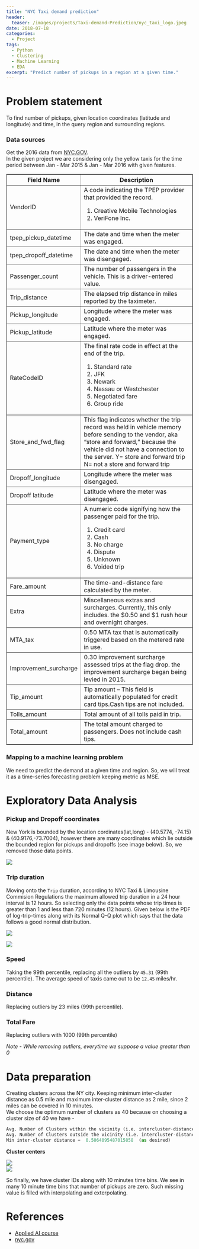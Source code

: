 ```yaml
---
title: "NYC Taxi demand prediction"
header:
  teaser: /images/projects/Taxi-demand-Prediction/nyc_taxi_logo.jpeg
date: 2018-07-18
categories:
  - Project
tags: 
  - Python
  - Clustering
  - Machine Learning
  - EDA
excerpt: "Predict number of pickups in a region at a given time."
---
```


# Problem statement
To find number of pickups, given location coordinates (latitude and longitude) and time, in the query region and surrounding regions.

### Data sources
Get the 2016 data from [NYC.GOV](http://www.nyc.gov/html/tlc/html/about/trip_record_data.shtml).   
In the given project we are considering only the yellow taxis for the time period between Jan - Mar 2015 & Jan - Mar 2016 with given features. 

<table border="1">
	<tr>
		<th>Field Name</th>
		<th>Description</th>
	</tr>
	<tr>
		<td>VendorID</td>
		<td>
		A code indicating the TPEP provider that provided the record.
		<ol>
			<li>Creative Mobile Technologies</li>
			<li>VeriFone Inc.</li>
		</ol>
		</td>
	</tr>
	<tr>
		<td>tpep_pickup_datetime</td>
		<td>The date and time when the meter was engaged.</td>
	</tr>
	<tr>
		<td>tpep_dropoff_datetime</td>
		<td>The date and time when the meter was disengaged.</td>
	</tr>
	<tr>
		<td>Passenger_count</td>
		<td>The number of passengers in the vehicle. This is a driver-entered value.</td>
	</tr>
	<tr>
		<td>Trip_distance</td>
		<td>The elapsed trip distance in miles reported by the taximeter.</td>
	</tr>
	<tr>
		<td>Pickup_longitude</td>
		<td>Longitude where the meter was engaged.</td>
	</tr>
	<tr>
		<td>Pickup_latitude</td>
		<td>Latitude where the meter was engaged.</td>
	</tr>
	<tr>
		<td>RateCodeID</td>
		<td>The final rate code in effect at the end of the trip.
		<ol>
			<li> Standard rate </li>
			<li> JFK </li>
			<li> Newark </li>
			<li> Nassau or Westchester</li>
			<li> Negotiated fare </li>
			<li> Group ride</li>
		</ol>
		</td>
	</tr>
	<tr>
		<td>Store_and_fwd_flag</td>
		<td>This flag indicates whether the trip record was held in vehicle memory before sending to the vendor,<br\> aka “store and forward,” because the vehicle did not have a connection to the server.
		<br\>Y= store and forward trip
		<br\>N= not a store and forward trip
		</td>
	</tr>
	<tr>
		<td>Dropoff_longitude</td>
		<td>Longitude where the meter was disengaged.</td>
	</tr>
	<tr>
		<td>Dropoff latitude</td>
		<td>Latitude where the meter was disengaged.</td>
	</tr>
	<tr>
		<td>Payment_type</td>
		<td>A numeric code signifying how the passenger paid for the trip.
		<ol>
			<li> Credit card </li>
			<li> Cash </li>
			<li> No charge </li>
			<li> Dispute</li>
			<li> Unknown </li>
			<li> Voided trip</li>
		</ol>
		</td>
	</tr>
	<tr>
		<td>Fare_amount</td>
		<td>The time-and-distance fare calculated by the meter.</td>
	</tr>
	<tr>
		<td>Extra</td>
		<td>Miscellaneous extras and surcharges. Currently, this only includes. the $0.50 and $1 rush hour and overnight charges.</td>
	</tr>
	<tr>
		<td>MTA_tax</td>
		<td>0.50 MTA tax that is automatically triggered based on the metered rate in use.</td>
	</tr>
	<tr>
		<td>Improvement_surcharge</td>
		<td>0.30 improvement surcharge assessed trips at the flag drop. the improvement surcharge began being levied in 2015.</td>
	</tr>
	<tr>
		<td>Tip_amount</td>
		<td>Tip amount – This field is automatically populated for credit card tips.Cash tips are not included.</td>
	</tr>
	<tr>
		<td>Tolls_amount</td>
		<td>Total amount of all tolls paid in trip.</td>
	</tr>
	<tr>
		<td>Total_amount</td>
		<td>The total amount charged to passengers. Does not include cash tips.</td>
	</tr>
</table>

### Mapping to a machine learning problem

We need to predict the demand at a given time and region. So, we will treat it as a time-series forecasting problem keeping metric as MSE.

# Exploratory Data Analysis

### Pickup and Dropoff coordinates
New York is bounded by the location cordinates(lat,long) - (40.5774, -74.15) & (40.9176,-73.7004), however there are many coordinates which lie outside the bounded region for pickups and dropoffs (see image below). So, we removed those data points.  

![](/images/projects/Taxi-demand-Prediction/1.JPG)  

### Trip duration
Moving onto the `Trip` duration, according to NYC Taxi & Limousine Commision Regulations the maximum allowed trip duration in a 24 hour interval is 12 hours. So selecting only the data points whose trip times is greater than 1 and less than 720 minutes (12 hours). Given below is the PDF of log-trip-times along with its Normal Q-Q plot which says that the data follows a good normal distribution.  

![](/images/projects/Taxi-demand-Prediction/2.png)  

![](/images/projects/Taxi-demand-Prediction/3.png)  

### Speed
Taking the 99th percentile, replacing all the outliers by `45.31` (99th percentile). The average speed of taxis came out to be `12.45` miles/hr.

### Distance
Replacing outliers by 23 miles (99th percentile).

### Total Fare
Replacing outliers with 1000 (99th percentile)  

*Note - While removing outliers, everytime we suppose a value greater than 0*

# Data preparation

Creating clusters across the NY city. Keeping minimum inter-cluster distance as 0.5 mile and maximum inter-cluster distance as 2 mile, since 2 miles can be covered in 10 minutes.  
We choose the optimum number of clusters as 40 because on choosing a cluster size of  40 we have -  
```python
Avg. Number of Clusters within the vicinity (i.e. intercluster-distance < 2): 9.0   
Avg. Number of Clusters outside the vicinity (i.e. intercluster-distance > 2): 31.0   
Min inter-cluster distance =  0.5064095487015858  (as desired)  
```

**Cluster centers**  

![](/images/projects/Taxi-demand-Prediction/4.JPG)  
![](/images/projects/Taxi-demand-Prediction/5.JPG)  


So finally, we have cluster IDs along with 10 minutes time bins. We see in many 10 minute time bins that number of pickups are zero. Such missing value is filled with interpolating and exterpolating. 

# References
* [Applied AI course](https://www.appliedaicourse.com)
* [nyc.gov](http://www.nyc.gov/html/tlc/html/about/trip_record_data.shtml)

